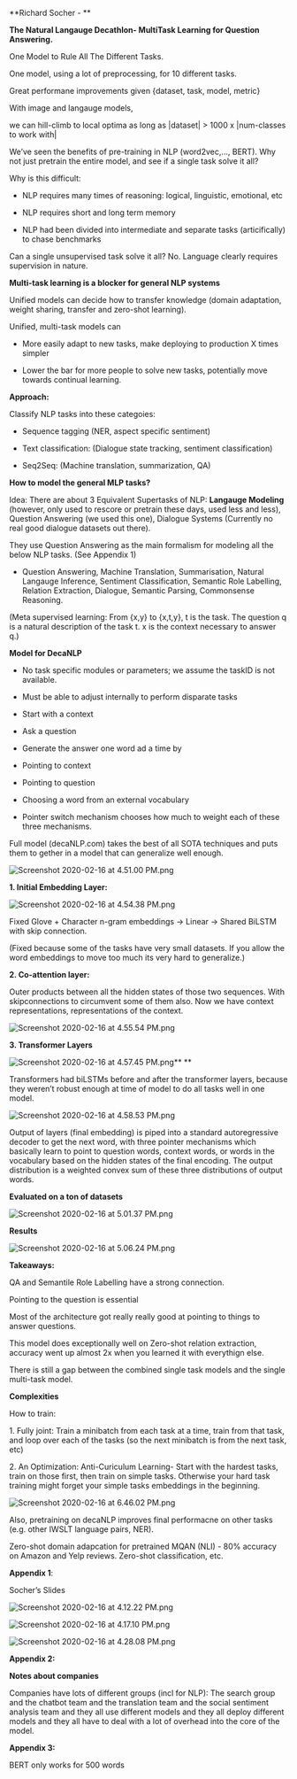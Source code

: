 **Richard Socher - **

**The Natural Langauge Decathlon- MultiTask Learning for Question Answering.**

One Model to Rule All The Different Tasks. 

One model, using a lot of preprocessing, for 10 different tasks.

Great performane improvements given {dataset, task, model, metric}

With image and langauge models, 

we can hill-climb to local optima as long as |dataset| \> 1000 x |num-classes to work with|

We’ve seen the benefits of pre-training in NLP (word2vec,…, BERT). Why not just pretrain the entire model, and see if a single task solve it all?

Why is this difficult:

 - NLP requires many times of reasoning: logical, linguistic, emotional, etc

 - NLP requires short and long term memory

 - NLP had been divided into intermediate and separate tasks (articifically) to chase benchmarks

Can a single unsupervised task solve it all? No. Language clearly requires supervision in nature.

**Multi-task learning is a blocker for general NLP systems**

Unified models can decide how to transfer knowledge (domain adaptation, weight sharing, transfer and zero-shot learning).

Unified, multi-task models can

 - More easily adapt to new tasks, make deploying to production X times simpler

 - Lower the bar for more people to solve new tasks, potentially move towards continual learning.

**Approach:**

Classify NLP tasks into these categoies:

 - Sequence tagging (NER, aspect specific sentiment)

 - Text classification: (Dialogue state tracking, sentiment classification)

 - Seq2Seq: (Machine translation, summarization, QA)

**How to model the general MLP tasks?**

Idea: There are about 3 Equivalent Supertasks of NLP: **Langauge Modeling** (however, only used to rescore or pretrain these days, used less and less), Question Answering (we used this one), Dialogue Systems (Currently no real good dialogue datasets out there).

They use Question Answering as the main formalism for modeling all the below NLP tasks. (See Appendix 1)

 - Question Answering, Machine Translation, Summarisation, Natural Langauge Inference, Sentiment Classification, Semantic Role Labelling, Relation Extraction, Dialogue, Semantic Parsing, Commonsense Reasoning. 

 (Meta supervised learning: From {x,y} to {x,t,y}, t is the task. The question q is a natural description of the task t. x is the context necessary to answer q.)

**Model for DecaNLP**

 - No task specific modules or parameters; we assume the taskID is not available.

 - Must be able to adjust internally to perform disparate tasks

 - Start with a context

 - Ask a question

 - Generate the answer one word ad a time by

 - Pointing to context

 - Pointing to question

 - Choosing a word from an external vocabulary

 - Pointer switch mechanism chooses how much to weight each of these three mechanisms.

Full model (decaNLP.com) takes the best of all SOTA techniques and puts them to gether in a model that can generalize well enough.

![Screenshot 2020-02-16 at 4.51.00 PM.png](resources/8CCA2EA6D44F2D761EC04F36CC9C3C43.png)

**1\. Initial Embedding Layer:**

![Screenshot 2020-02-16 at 4.54.38 PM.png](resources/93F8797A3DA4AA27A674CDC194528319.png)

Fixed Glove + Character n-gram embeddings -\> Linear -\> Shared BiLSTM with skip connection.

(Fixed because some of the tasks have very small datasets. If you allow the word embeddings to move too much its very hard to generalize.)

**2\. Co-attention layer:**

Outer products between all the hidden states of those two sequences. With skipconnections to circumvent some of them also. Now we have context representations, representations of the context.

![Screenshot 2020-02-16 at 4.55.54 PM.png](resources/8EF3274E5BFB9D3AE4BADF45BA8B3A6F.png)

**3\. Transformer Layers**

![Screenshot 2020-02-16 at 4.57.45 PM.png](resources/E96006E9442ED5F0790F5FC9E6929875.png)**
**

Transformers had biLSTMs before and after the transformer layers, because they weren’t robust enough at time of model to do all tasks well in one model. 

![Screenshot 2020-02-16 at 4.58.53 PM.png](resources/9FFA2353A1BE1FCC3160F7967B919C92.png)

Output of layers (final embedding) is piped into a standard autoregressive decoder to get the next word, with three pointer mechanisms which basically learn to point to question words, context words, or words in the vocabulary based on the hidden states of the final encoding. The output distribution is a weighted convex sum of these three distributions of output words.

**Evaluated on a ton of datasets**

![Screenshot 2020-02-16 at 5.01.37 PM.png](resources/DB590EC7818BF58FDDBF9389231C0FE3.png)

**Results**

![Screenshot 2020-02-16 at 5.06.24 PM.png](resources/646F8DBAE7556DEE956789DDE68212DA.png)

**Takeaways:**

QA and Semantile Role Labelling have a strong connection.

Pointing to the question is essential

Most of the architecture got really really good at pointing to things to answer questions.

This model does exceptionally well on Zero-shot relation extraction, accuracy went up almost 2x when you learned it with everythign else.

There is still a gap between the combined single task models and the single multi-task model.

**Complexities**

How to train: 

1\. Fully joint: Train a minibatch from each task at a time, train from that task, and loop over each of the tasks (so the next minibatch is from the next task, etc)

2\. An Optimization: Anti-Curiculum Learning- Start with the hardest tasks, train on those first, then train on simple tasks. Otherwise your hard task training might forget your simple tasks embeddings in the beginning.

![Screenshot 2020-02-16 at 6.46.02 PM.png](resources/6C5BA5AEEEE6A055E9B78F93CF0AF025.png)

Also, pretraining on decaNLP improves final performacne on other tasks (e.g. other IWSLT language pairs, NER).

Zero-shot domain adapcation for pretrained MQAN (NLI) - 80% accuracy on Amazon and Yelp reviews. Zero-shot classification, etc.

**Appendix 1**:

Socher’s Slides

![Screenshot 2020-02-16 at 4.12.22 PM.png](resources/53D8CB4B26888666805A7DC64E6C4245.png)

![Screenshot 2020-02-16 at 4.17.10 PM.png](resources/5B9EE56A3C700CB9963A0928A84B6DE7.png)

![Screenshot 2020-02-16 at 4.28.08 PM.png](resources/7FD963ADED4A79521FDC8641666DDE79.png)

**Appendix 2:**

**Notes about companies**

Companies have lots of different groups (incl for NLP): The search group and the chatbot team and the translation team and the social sentiment analysis team and they all use different models and they all deploy different models and they all have to deal with a lot of overhead into the core of the model.

**Appendix 3:**

BERT only works for 500 words


